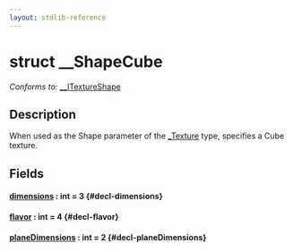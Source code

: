 ```yaml
---
layout: stdlib-reference
---
```


# struct \_\_ShapeCube

*Conforms to:* [\_\_ITextureShape](/stdlib-reference/interfaces/0_itextureshape-023a/index)

## Description

When used as the <span class='code'>Shape</span> parameter of the <span class='code'><a href="/stdlib-reference/types/0texture-01/index" class="code_type">_Texture</a></span> type, specifies a Cube texture.


## Fields

#### [dimensions](/stdlib-reference/types/0_shapecube-027/dimensions) : int = 3 {#decl-dimensions}
#### [flavor](/stdlib-reference/types/0_shapecube-027/flavor) : int = 4 {#decl-flavor}
#### [planeDimensions](/stdlib-reference/types/0_shapecube-027/planedimensions-5) : int = 2 {#decl-planeDimensions}

